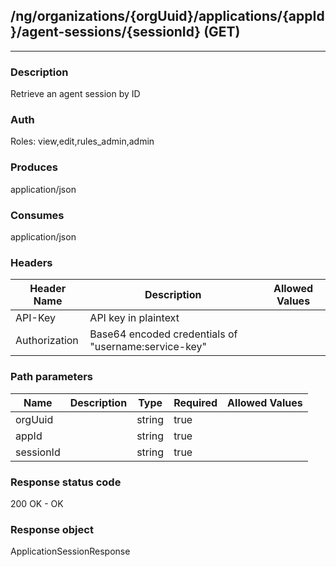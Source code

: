 ## /ng/organizations/{orgUuid}/applications/{appId}/agent-sessions/{sessionId} (GET)
---
### Description
Retrieve an agent session by ID
### Auth
Roles: view,edit,rules_admin,admin
### Produces
application/json
### Consumes
application/json
### Headers
| Header Name | Description | Allowed Values |
| ----------- | ----------- | ----------- |
| API-Key | API key in plaintext |  |
| Authorization | Base64 encoded credentials of &quot;username:service-key&quot; |  |
### Path parameters
| Name | Description | Type | Required | Allowed Values |
| ----------- | ----------- | ----------- | ----------- | ----------- |
| orgUuid |  | string | true |  |
| appId |  | string | true |  |
| sessionId |  | string | true |  |
### Response status code
200 OK - OK
### Response object
ApplicationSessionResponse
